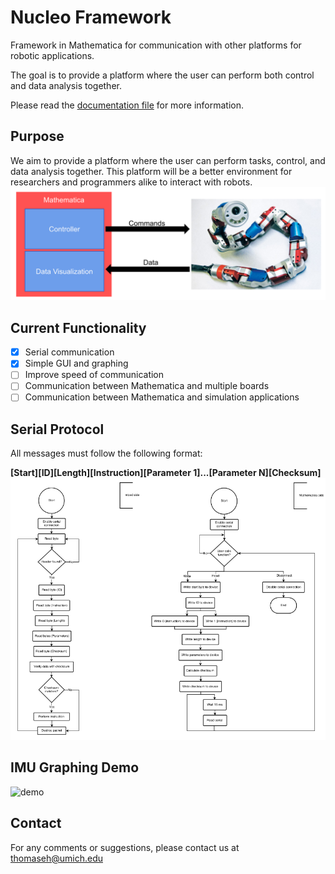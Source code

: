 # Nucleo Framework
Framework in Mathematica for communication with other platforms for robotic applications.

The goal is to provide a platform where the user can perform both control and data analysis together.

Please read the [documentation file](https://github.com/Anthuang/NucleoFramework/blob/master/SerialDocumentation.pdf) for more information.

## Purpose
We aim to provide a platform where the user can perform tasks, control, and data analysis together. This platform will be a better environment for researchers and programmers alike to interact with robots.
![purpose](https://github.com/Anthuang/NucleoFramework/blob/master/purpose.png)

## Current Functionality
- [x] Serial communication
- [x] Simple GUI and graphing
- [ ] Improve speed of communication
- [ ] Communication between Mathematica and multiple boards
- [ ] Communication between Mathematica and simulation applications

## Serial Protocol
All messages must follow the following format:

**[Start][ID][Length][Instruction][Parameter 1]...[Parameter N][Checksum]**
![flowchart](https://github.com/Anthuang/NucleoFramework/blob/master/serial_flowchart.png)

## IMU Graphing Demo
![demo](https://github.com/Anthuang/NucleoFramework/blob/master/imudemo.gif)

## Contact
For any comments or suggestions, please contact us at thomaseh@umich.edu
